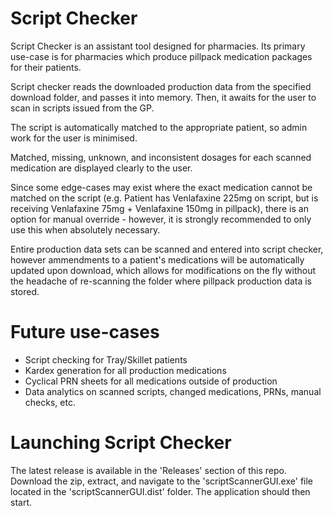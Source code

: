 Script Checker
==============

Script Checker is an assistant tool designed for pharmacies.
Its primary use-case is for pharmacies which produce pillpack
medication packages for their patients. 

Script checker reads the downloaded
production data from the specified download folder, and passes it into
memory. Then, it awaits for the user to scan in scripts issued from the GP.


The script is automatically matched to the appropriate patient, so admin
work for the user is minimised.

Matched, missing, unknown, and inconsistent dosages for each scanned
medication are displayed clearly to the user. 

Since some edge-cases may exist where the exact medication cannot be
matched on the script (e.g. Patient has Venlafaxine 225mg on script,
but is receiving Venlafaxine 75mg + Venlafaxine 150mg in pillpack), there
is an option for manual override - however, it is strongly recommended to
only use this when absolutely necessary.

Entire production data sets can be scanned and entered into script checker,
however ammendments to a patient's medications will be automatically updated
upon download, which allows for modifications on the fly without the headache
of re-scanning the folder where pillpack production data is stored.

Future use-cases
================

- Script checking for Tray/Skillet patients
- Kardex generation for all production medications
- Cyclical PRN sheets for all medications outside of production
- Data analytics on scanned scripts, changed medications, PRNs, manual checks, etc.

Launching Script Checker
============
The latest release is available in the 'Releases' section of this repo.
Download the zip, extract, and navigate to the 'scriptScannerGUI.exe' file
located in the 'scriptScannerGUI.dist' folder. 
The application should then start.